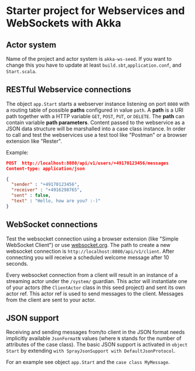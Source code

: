 # Starter project for Webservices and WebSockets with Akka

## Actor system
Name of the project and actor system is `akka-ws-seed`. If you want to change this you have to update at least `build.sbt`,`application.conf`, and `Start.scala`. 

## RESTful Webservice connections
The object `app.Start` starts a webserver instance listening on port `8080` with a routing table of possible **paths** configured in value `path`.
A **path** is a URI path together with a HTTP variable `GET`, `POST`, `PUT`, or `DELETE`. The **path** can contain variable **path parameters**. Content passed to the webservice as a JSON data structure will be marshalled into a case class instance.
In order to call and test the webservices use a test tool like "Postman" or a browser extension like "Rester". 

Example:
````json
POST  http://localhost:8080/api/v1/users/+49170123456/messages
Content-type: application/json

{
  "sender" : "+49170123456",
  "receiver" : "+4916298765",
  "sent" : false,
  "text" : "Hello, how are you? :-)"
}
````
## WebSocket connections
Test the websocket connection using a browser extension (like "Simple WebSocket Client") or use [websocket.org](http://websocket.org/echo.html). The path to create a new websocket connection is `http://localhost:8080/api/v1/client`. After connecting you will receive a scheduled welcome message after 10 seconds.

Every websocket connection from a client will result in an instance of a streaming actor under the `/system/` guardian. This actor will instantiate one of your actors (the `ClientActor` class in this seed project) and sent its own actor ref. This actor ref is used to send messages to the client. Messages from the client are sent to your actor. 

## JSON support
Receiving and sending messages from/to client in the JSON format needs implicitly available `JsonFormatN` values (where `N` stands for the number of attributes of the case class). The basic JSON support is activated in `object Start` by extending `with SprayJsonSupport with DefaultJsonProtocol`.

For an example see object `app.Start` and the `case class MyMessage`. 